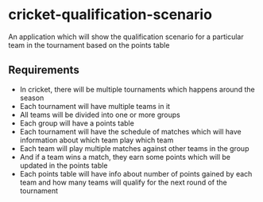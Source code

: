 # cricket-qualification-scenario
An application which will show the qualification scenario for a particular team in the tournament based on the points table

## Requirements

- In cricket, there will be multiple tournaments which happens around the season
- Each tournament will have multiple teams in it
- All teams will be divided into one or more groups
- Each group will have a points table
- Each tournament will have the schedule of matches which will have information about which team play which team
- Each team will play multiple matches against other teams in the group
- And if a team wins a match, they earn some points which will be updated in the points table
- Each points table will have info about number of points gained by each team and how many teams will qualify for the next round of the tournament


